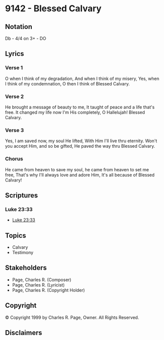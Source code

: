 # 9142 - Blessed Calvary

## Notation

Db - 4/4 on 3+ - DO

## Lyrics

### Verse 1

O when I think of my degradation, And when I think of my misery, Yes, when I think of my condemnation, O then I think of Blessed Calvary.

### Verse 2

He brought a message of beauty to me, It taught of peace and a life that's free. It changed my life now I'm His completely, O Hallelujah! Blessed Calvary.

### Verse 3

Yes, I am saved now, my soul He lifted, With Him I'll live thru eternity. Won't you accept Him, and so be gifted, He paved the way thru Blessed Calvary.

### Chorus

He came from heaven to save my soul, he came from  heaven to set me free, That's why I'll always love and adore Him, It's all because of Blessed Calvary!


## Scriptures

### Luke 23:33

- [Luke 23:33](https://www.biblegateway.com/passage/?search=Luke%2023%3A33)


## Topics

- Calvary
- Testimony

## Stakeholders

- Page, Charles R. (Composer)
- Page, Charles R. (Lyricist)
- Page, Charles R. (Copyright Holder)

## Copyright

© Copyright 1999 by Charles R. Page, Owner. All Rights Reserved.


## Disclaimers


